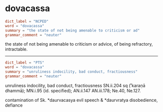 # dovacassa

``` toml
dict_label = "NCPED"
word = "dovacassa"
summary = "the state of not being amenable to criticism or ad"
grammar_comment = "neuter"
```

the state of not being amenable to criticism or advice, of being refractory, intractable.

--------------------

``` toml
dict_label = "PTS"
word = "dovacassa"
summary = "unruliness indocility, bad conduct, fractiousness"
grammar_comment = "neuter"
```

unruliness indocility, bad conduct, fractiousness SN.ii.204 sq (˚karaṇā dhammā); MN.i.95 (id. specified); AN.ii.147 AN.iii.178; Ne.40, Ne.127.

contamination of Sk. \*daurvacasya evil speech & \*daurvratya disobedience, defiance

